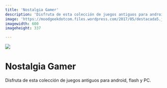 ```yaml
---
title: 'Nostalgia Gamer'
description: 'Disfruta de esta colección de juegos antiguos para android, flash y PC.'
image: 'https://moodgeekdotcom.files.wordpress.com/2017/05/destacada5.jpg?w=1400'
imagewidth: 600
imageheight: 337

---
```

![](https://moodgeekdotcom.files.wordpress.com/2017/05/destacada5.jpg?w=1400)
# Nostalgia Gamer
Disfruta de esta colección de juegos antiguos para android, flash y PC.
